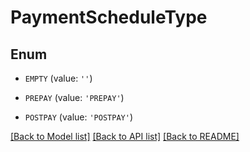 # PaymentScheduleType


## Enum

* `EMPTY` (value: `''`)

* `PREPAY` (value: `'PREPAY'`)

* `POSTPAY` (value: `'POSTPAY'`)

[[Back to Model list]](../README.md#documentation-for-models) [[Back to API list]](../README.md#documentation-for-api-endpoints) [[Back to README]](../README.md)


